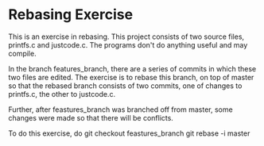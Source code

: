 Rebasing Exercise
=================
This is an exercise in rebasing.  This project consists of two
source files, printfs.c and justcode.c.  The programs don't do
anything useful and may compile.

In the branch features_branch, there are a series of commits in which
these two files are edited.  The exercise is to rebase this branch, on
top of master so that the rebased branch consists of two commits, one
of changes to printfs.c, the other to justcode.c.

Further, after feastures_branch was branched off from master, some changes
were made so that there will be conflicts.

To do this exercise, do
   git checkout feastures_branch
   git rebase -i master
